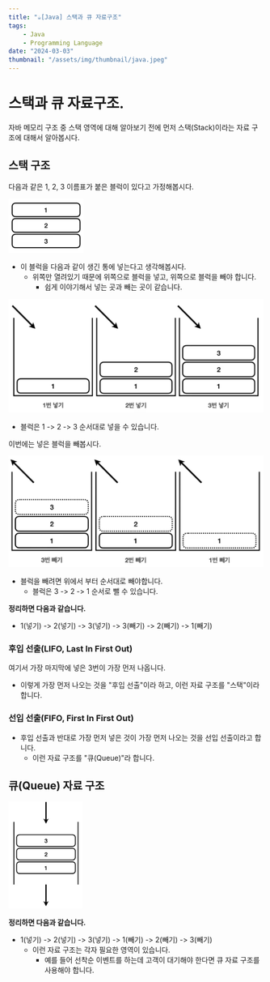 ```yaml
---
title: "☕️[Java] 스택과 큐 자료구조"
tags:
    - Java
    - Programming Language
date: "2024-03-03"
thumbnail: "/assets/img/thumbnail/java.jpeg"
---
```


# 스택과 큐 자료구조.

자바 메모리 구조 중 스택 영역에 대해 알아보기 전에 먼저 스택(Stack)이라는 자료 구조에 대해서 알아봅시다.

## 스택 구조
다음과 같은 1, 2, 3 이름표가 붙은 블럭이 있다고 가정해봅시다.

<img src="https://github.com/devKobe24/images/blob/main/%E1%84%89%E1%85%B3%E1%84%90%E1%85%A2%E1%86%A8%E1%84%80%E1%85%AE%E1%84%8C%E1%85%A91.png?raw=true">

* 이 블럭을 다음과 같이 생긴 통에 넣는다고 생각해봅시다.
    * 위쪽만 열려있기 때문에 위쪽으로 블럭을 넣고, 위쪽으로 블럭을 빼야 합니다.
        * 쉽게 이야기해서 넣는 곳과 빼는 곳이 같습니다.

<img src="https://github.com/devKobe24/images/blob/main/%E1%84%89%E1%85%B3%E1%84%90%E1%85%A2%E1%86%A8%E1%84%80%E1%85%AE%E1%84%8C%E1%85%A92.png?raw=true">

* 블럭은 1 -> 2 -> 3 순서대로 넣을 수 있습니다.

이번에는 넣은 블럭을 빼봅시다.

<img src="https://github.com/devKobe24/images/blob/main/%E1%84%89%E1%85%B3%E1%84%90%E1%85%A2%E1%86%A8%E1%84%80%E1%85%AE%E1%84%8C%E1%85%A93.png?raw=true">

* 블럭을 빼려면 위에서 부터 순서대로 빼야합니다.
    * 블럭은 3 -> 2 -> 1 순서로 뺄 수 있습니다.

**정리하면 다음과 같습니다.**
* 1(넣기) -> 2(넣기) -> 3(넣기) -> 3(빼기) -> 2(빼기) -> 1(빼기)

### 후입 선출(LIFO, Last In First Out)
여기서 가장 마지막에 넣은 3번이 가장 먼저 나옵니다.
* 이렇게 가장 먼저 나오는 것을 "후입 선출"이라 하고, 이런 자료 구조를 "스택"이라 합니다.

### 선입 선출(FIFO, First In First Out)
* 후입 선출과 반대로 가장 먼저 넣은 것이 가장 먼저 나오는 것을 선입 선출이라고 합니다.
    * 이런 자료 구조를 "큐(Queue)"라 합니다.

## 큐(Queue) 자료 구조
<img src="https://github.com/devKobe24/images/blob/main/%E1%84%8F%E1%85%B2%E1%84%80%E1%85%AE%E1%84%8C%E1%85%A91.png?raw=true">

**정리하면 다음과 같습니다.**
* 1(넣기) -> 2(넣기) -> 3(넣기) -> 1(빼기) -> 2(빼기) -> 3(빼기)
    * 이런 자료 구조는 각자 필요한 영역이 있습니다.
        * 예를 들어 선착순 이벤트를 하는데 고객이 대기해야 한다면 큐 자료 구조를 사용해야 합니다.
